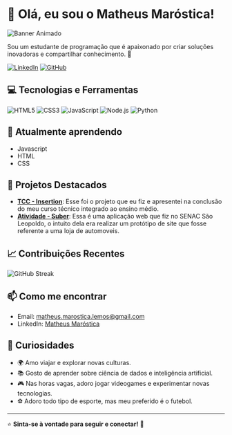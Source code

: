 # 👋 Olá, eu sou o Matheus Maróstica!

<img src="https://media.giphy.com/media/26tn33aiTi1jkl6H6/giphy.gif" alt="Banner Animado">

Sou um estudante de programação que é apaixonado por criar soluções inovadoras e compartilhar conhecimento. 🚀

[![LinkedIn](https://img.shields.io/badge/-LinkedIn-blue?style=flat-square&logo=LinkedIn&logoColor=white)](www.linkedin.com/in/matheus-maróstica)
[![GitHub](https://img.shields.io/github/followers/MatheusMarostica?label=Follow&style=social)](https://github.com/MatheusMarostica)

## 💻 **Tecnologias e Ferramentas**

![HTML5](https://img.shields.io/badge/HTML5-E34F26?style=flat-square&logo=html5&logoColor=white)
![CSS3](https://img.shields.io/badge/CSS3-1572B6?style=flat-square&logo=css3&logoColor=white)
![JavaScript](https://img.shields.io/badge/JavaScript-F7DF1E?style=flat-square&logo=javascript&logoColor=black)
![Node.js](https://img.shields.io/badge/Node.js-339933?style=flat-square&logo=node-dot-js&logoColor=white)
![Python](https://img.shields.io/badge/Python-3776AB?style=flat-square&logo=python&logoColor=white)

## 🌱 **Atualmente aprendendo**

- Javascript
- HTML
- CSS

## 🚀 Projetos Destacados
- [**TCC - Insertion**](https://github.com/MatheusMarostica/codigofinal.git): Esse foi o projeto que eu fiz e apresentei na conclusão do meu curso técnico integrado ao ensino médio.
- [**Atividade - Suber**](https://github.com/MatheusMarostica/suber-automoveis-lp.git): Essa é uma aplicação web que fiz no SENAC São Leopoldo, o intuito dela era realizar um protótipo de site que fosse referente a uma loja de automoveis.

## 📈 **Contribuições Recentes**

![GitHub Streak](https://streak-stats.demolab.com/?user=MatheusMarostica&theme=dark)

## 📫 **Como me encontrar**

- Email: [matheus.marostica.lemos@gmail.com](matheus.marostica.lemos@gmail.com)
- LinkedIn: [Matheus Maróstica](www.linkedin.com/in/matheus-maróstica)

## 🎉 **Curiosidades**

- 🌍 Amo viajar e explorar novas culturas.
- 📚 Gosto de aprender sobre ciência de dados e inteligência artificial.
- 🎮 Nas horas vagas, adoro jogar videogames e experimentar novas tecnologias.
- ⚽️ Adoro todo tipo de esporte, mas meu preferido é o futebol.

---

⭐️ **Sinta-se à vontade para seguir e conectar!** 🚀
